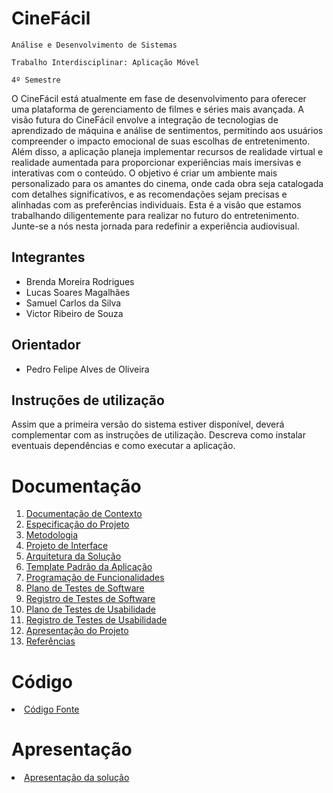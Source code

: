 # CineFácil

`Análise e Desenvolvimento de Sistemas`

`Trabalho Interdisciplinar: Aplicação Móvel`

`4º Semestre`

O CineFácil está atualmente em fase de desenvolvimento para oferecer uma plataforma de gerenciamento de filmes e séries mais avançada. A visão futura do CineFácil envolve a integração de tecnologias de aprendizado de máquina e análise de sentimentos, permitindo aos usuários compreender o impacto emocional de suas escolhas de entretenimento. Além disso, a aplicação planeja implementar recursos de realidade virtual e realidade aumentada para proporcionar experiências mais imersivas e interativas com o conteúdo. O objetivo é criar um ambiente mais personalizado para os amantes do cinema, onde cada obra seja catalogada com detalhes significativos, e as recomendações sejam precisas e alinhadas com as preferências individuais. Esta é a visão que estamos trabalhando diligentemente para realizar no futuro do entretenimento. Junte-se a nós nesta jornada para redefinir a experiência audiovisual.

## Integrantes

* Brenda Moreira Rodrigues
* Lucas Soares Magalhães
* Samuel Carlos da Silva
* Victor Ribeiro de Souza

## Orientador

* Pedro Felipe Alves de Oliveira

## Instruções de utilização

Assim que a primeira versão do sistema estiver disponível, deverá complementar com as instruções de utilização. Descreva como instalar eventuais dependências e como executar a aplicação.

# Documentação

<ol>
<li><a href="docs/01-Documentação de Contexto.md"> Documentação de Contexto</a></li>
<li><a href="docs/02-Especificação do Projeto.md"> Especificação do Projeto</a></li>
<li><a href="docs/03-Metodologia.md"> Metodologia</a></li>
<li><a href="docs/04-Projeto de Interface.md"> Projeto de Interface</a></li>
<li><a href="docs/05-Arquitetura da Solução.md"> Arquitetura da Solução</a></li>
<li><a href="docs/06-Template Padrão da Aplicação.md"> Template Padrão da Aplicação</a></li>
<li><a href="docs/07-Programação de Funcionalidades.md"> Programação de Funcionalidades</a></li>
<li><a href="docs/08-Plano de Testes de Software.md"> Plano de Testes de Software</a></li>
<li><a href="docs/09-Registro de Testes de Software.md"> Registro de Testes de Software</a></li>
<li><a href="docs/10-Plano de Testes de Usabilidade.md"> Plano de Testes de Usabilidade</a></li>
<li><a href="docs/11-Registro de Testes de Usabilidade.md"> Registro de Testes de Usabilidade</a></li>
<li><a href="docs/12-Apresentação do Projeto.md"> Apresentação do Projeto</a></li>
<li><a href="docs/13-Referências.md"> Referências</a></li>
</ol>

# Código

<li><a href="src/README.md"> Código Fonte</a></li>

# Apresentação

<li><a href="presentation/README.md"> Apresentação da solução</a></li>
